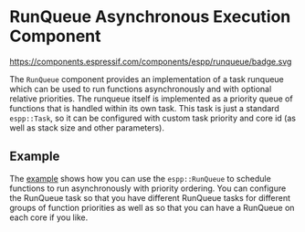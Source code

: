 # RunQueue Asynchronous Execution Component

https://components.espressif.com/components/espp/runqueue/badge.svg

The `RunQueue` component provides an implementation of a task runqueue which can
be used to run functions asynchronously and with optional relative priorities.
The runqueue itself is implemented as a priority queue of functions that is
handled within its own task. This task is just a standard `espp::Task`, so it
can be configured with custom task priority and core id (as well as stack size
and other parameters).

## Example

The [example](./example) shows how you can use the `espp::RunQueue` to schedule
functions to run asynchronously with priority ordering. You can configure the
RunQueue task so that you have different RunQueue tasks for different groups of
function priorities as well as so that you can have a RunQueue on each core if
you like.

